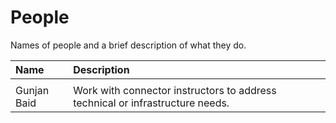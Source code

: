 # People

Names of people and a brief description of what they do.

| Name | Description |
| :--- | :--- |
|  |  |
| Gunjan Baid | Work with connector instructors to address technical or infrastructure needs. |



